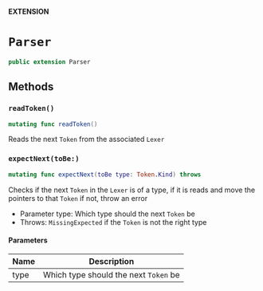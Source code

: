 **EXTENSION**

# `Parser`
```swift
public extension Parser
```

## Methods
### `readToken()`

```swift
mutating func readToken()
```

Reads the next `Token` from the associated `Lexer`

### `expectNext(toBe:)`

```swift
mutating func expectNext(toBe type: Token.Kind) throws
```

Checks if the next `Token` in the `Lexer` is of a type, if it is
reads and move the pointers to that `Token` if not, throw an error
- Parameter type: Which type should the next `Token` be
- Throws: `MissingExpected` if the `Token` is not the right type

#### Parameters

| Name | Description |
| ---- | ----------- |
| type | Which type should the next `Token` be |